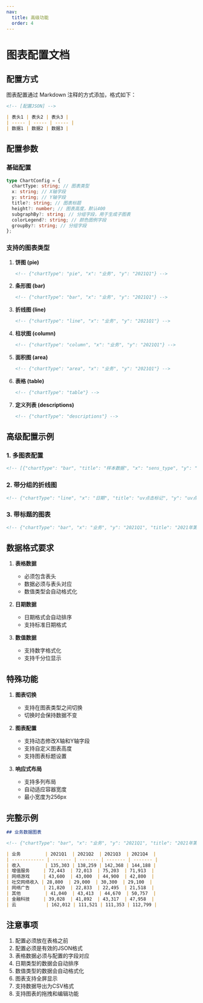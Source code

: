 ```yaml
---
nav:
  title: 高级功能
  order: 4
---
```


# 图表配置文档

## 配置方式

图表配置通过 Markdown 注释的方式添加，格式如下：

```markdown
<!-- [配置JSON] -->

| 表头1 | 表头2 | 表头3 |
| ----- | ----- | ----- |
| 数据1 | 数据2 | 数据3 |
```

## 配置参数

### 基础配置

```typescript | pure
type ChartConfig = {
  chartType: string; // 图表类型
  x: string; // X轴字段
  y: string; // Y轴字段
  title?: string; // 图表标题
  height?: number; // 图表高度，默认400
  subgraphBy?: string; // 分组字段，用于生成子图表
  colorLegend?: string; // 颜色图例字段
  groupBy?: string; // 分组字段
};
```

### 支持的图表类型

1. **饼图 (pie)**

   ```markdown
   <!-- {"chartType": "pie", "x": "业务", "y": "2021Q1"} -->
   ```

2. **条形图 (bar)**

   ```markdown
   <!-- {"chartType": "bar", "x": "业务", "y": "2021Q1"} -->
   ```

3. **折线图 (line)**

   ```markdown
   <!-- {"chartType": "line", "x": "业务", "y": "2021Q1"} -->
   ```

4. **柱状图 (column)**

   ```markdown
   <!-- {"chartType": "column", "x": "业务", "y": "2021Q1"} -->
   ```

5. **面积图 (area)**

   ```markdown
   <!-- {"chartType": "area", "x": "业务", "y": "2021Q1"} -->
   ```

6. **表格 (table)**

   ```markdown
   <!-- {"chartType": "table"} -->
   ```

7. **定义列表 (descriptions)**
   ```markdown
   <!-- {"chartType": "descriptions"} -->
   ```

## 高级配置示例

### 1. 多图表配置

```markdown
<!-- [{"chartType": "bar", "title": "样本数据", "x": "sens_type", "y": "count"}, {"chartType": "column", "x": "sens_type", "y": "count"}, {"chartType": "pie", "x": "sens_type", "y": "percentage"}, {"chartType": "line", "x": "sens_type", "y": "percentage"}, {"chartType": "area", "x": "sens_type", "y": "percentage"}] -->
```

### 2. 带分组的折线图

```markdown
<!-- {"chartType": "line", "x": "日期", "title": "uv点击标记", "y": "uv点击标记", "colorLegend": "内容", "groupBy": "名称"} -->
```

### 3. 带标题的图表

```markdown
<!-- {"chartType": "bar", "x": "业务", "y": "2021Q1", "title": "2021年第一季度业务数据"} -->
```

## 数据格式要求

1. **表格数据**
   - 必须包含表头
   - 数据必须与表头对应
   - 数值类型会自动格式化

2. **日期数据**
   - 日期格式会自动排序
   - 支持标准日期格式

3. **数值数据**
   - 支持数字格式化
   - 支持千分位显示

## 特殊功能

1. **图表切换**
   - 支持在图表类型之间切换
   - 切换时会保持数据不变

2. **图表配置**
   - 支持动态修改X轴和Y轴字段
   - 支持自定义图表高度
   - 支持图表标题设置

3. **响应式布局**
   - 支持多列布局
   - 自动适应容器宽度
   - 最小宽度为256px

## 完整示例

```markdown
## 业务数据图表

<!-- {"chartType": "bar", "x": "业务", "y": "2021Q1", "title": "2021年第一季度业务数据"} -->

| 业务         | 2021Q1  | 2021Q2  | 2021Q3  | 2021Q4  |
| ------------ | ------- | ------- | ------- | ------- |
| 收入         | 135,303 | 138,259 | 142,368 | 144,188 |
| 增值服务     | 72,443  | 72,013  | 75,203  | 71,913  |
| 网络游戏     | 43,600  | 43,000  | 44,900  | 42,800  |
| 社交网络收入 | 28,800  | 29,000  | 30,300  | 29,100  |
| 网络广告     | 21,820  | 22,833  | 22,495  | 21,518  |
| 其他         | 41,040  | 43,413  | 44,670  | 50,757  |
| 金融科技     | 39,028  | 41,892  | 43,317  | 47,958  |
| 云           | 162,012 | 111,521 | 111,353 | 112,799 |
```

## 注意事项

1. 配置必须放在表格之前
2. 配置必须是有效的JSON格式
3. 表格数据必须与配置的字段对应
4. 日期类型的数据会自动排序
5. 数值类型的数据会自动格式化
6. 图表支持全屏显示
7. 支持数据导出为CSV格式
8. 支持图表的拖拽和编辑功能
